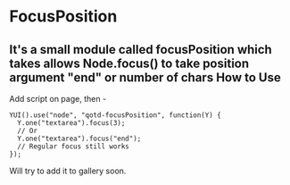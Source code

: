 FocusPosition
=============
It's a small module called focusPosition which takes allows Node.focus() to take position argument "end" or number of chars
How to Use
----------
Add script on page, then -

    YUI().use("node", "qotd-focusPosition", function(Y) {  
      Y.one("textarea").focus(3);  
      // Or  
      Y.one("textarea").focus("end");  
      // Regular focus still works  
    });

Will try to add it to gallery soon.
